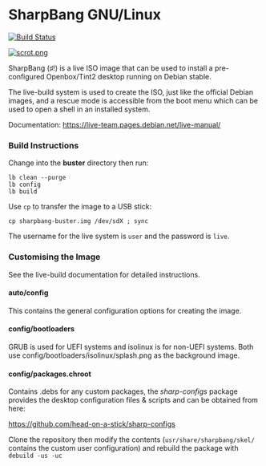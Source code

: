 # SharpBang GNU/Linux

[![Build Status](https://travis-ci.com/Head-on-a-Stick/SharpBang.svg?branch=master)](https://travis-ci.com/Head-on-a-Stick/SharpBang)

[![scrot.png](https://head-on-a-stick.github.io/scrot.png)](https://head-on-a-stick.github.io/scrot.png)

SharpBang (♯!) is a live ISO image that can be used to install a pre-configured Openbox/Tint2 desktop running on Debian stable.

The live-build system is used to create the ISO, just like the official Debian images, and a rescue mode is accessible from the boot menu which can be used to open a shell in an installed system.

Documentation: https://live-team.pages.debian.net/live-manual/

### Build Instructions

Change into the **buster** directory then run:
```
lb clean --purge
lb config
lb build
```
Use `cp` to transfer the image to a USB stick:
```
cp sharpbang-buster.img /dev/sdX ; sync
```
The username for the live system is `user` and the password is `live`.

### Customising the Image

See the live-build documentation for detailed instructions.

#### auto/config

This contains the general configuration options for creating the image.

#### config/bootloaders

GRUB is used for UEFI systems and isolinux is for non-UEFI systems. Both use config/bootloaders/isolinux/splash.png as the background image.

#### config/packages.chroot

Contains .debs for any custom packages, the *sharp-configs* package provides the desktop configuration files & scripts and can be obtained from here:

https://github.com/head-on-a-stick/sharp-configs

Clone the repository then modify the contents (`usr/share/sharpbang/skel/` contains the custom user configuration) and rebuild the package with `debuild -us -uc`


